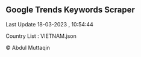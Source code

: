 

## Google Trends Keywords Scraper 
 
Last Update 18-03-2023 , 10:54:44

Country List :
VIETNAM.json



© Abdul Muttaqin 
